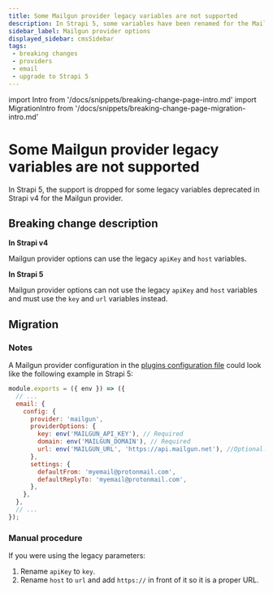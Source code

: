 ```yaml
---
title: Some Mailgun provider legacy variables are not supported
description: In Strapi 5, some variables have been renamed for the Mailgun provider options, dropping support for some legacy variables that were deprecated in Strapi v4.
sidebar_label: Mailgun provider options
displayed_sidebar: cmsSidebar
tags:
 - breaking changes
 - providers
 - email
 - upgrade to Strapi 5
---
```


import Intro from '/docs/snippets/breaking-change-page-intro.md'
import MigrationIntro from '/docs/snippets/breaking-change-page-migration-intro.md'

# Some Mailgun provider legacy variables are not supported

In Strapi 5, the support is dropped for some legacy variables deprecated in Strapi v4 for the Mailgun provider.

<Intro />
<BreakingChangeIdCard plugins />

## Breaking change description

<SideBySideContainer>

<SideBySideColumn>

**In Strapi v4**

Mailgun provider options can use the legacy `apiKey` and `host` variables.

</SideBySideColumn>

<SideBySideColumn>

**In Strapi 5**

Mailgun provider options can not use the legacy `apiKey` and `host` variables and must use the `key` and `url` variables instead.

</SideBySideColumn>

</SideBySideContainer>

## Migration

<MigrationIntro />

### Notes

A Mailgun provider configuration in the [plugins configuration file](/cms/providers#configuring-providers) could look like the following example in Strapi 5:

```jsx title="/config/plugins.js"
module.exports = ({ env }) => ({
  // ...
  email: {
    config: {
      provider: 'mailgun',
      providerOptions: {
        key: env('MAILGUN_API_KEY'), // Required
        domain: env('MAILGUN_DOMAIN'), // Required
        url: env('MAILGUN_URL', 'https://api.mailgun.net'), //Optional. If domain region is Europe use 'https://api.eu.mailgun.net'
      },
      settings: {
        defaultFrom: 'myemail@protonmail.com',
        defaultReplyTo: 'myemail@protonmail.com',
      },
    },
  },
  // ...
});
```

### Manual procedure

If you were using the legacy parameters:

1. Rename `apiKey` to `key`.
2. Rename `host` to `url` and add `https://` in front of it so it is a proper URL.

